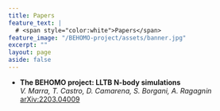 ```yaml
---
title: Papers
feature_text: |
  # <span style="color:white">Papers</span>
feature_image: "/BEHOMO-project/assets/banner.jpg"
excerpt: ""
layout: page
aside: false
---
```


<!-- {% include figure.html image="/assets/hi_class.gif" width="250px" link="http://www.hiclass-code.net/" %} -->



* **The BEHOMO project: LLTB N-body simulations**\
_V. Marra, T. Castro, D. Camarena, S. Borgani, A. Ragagnin_\
[arXiv:2203.04009](http://arxiv.org/abs/2203.04009)
